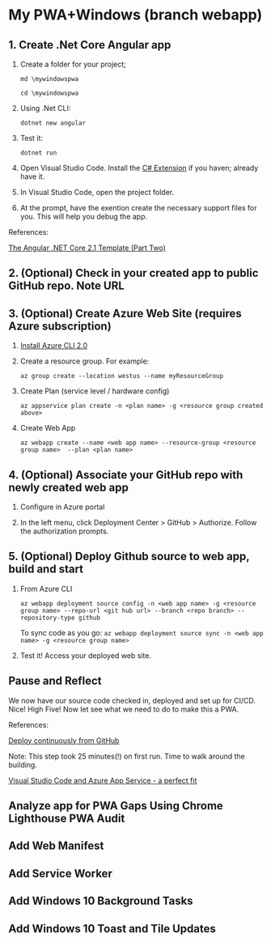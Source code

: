 # My PWA+Windows (branch webapp)

## 1. Create .Net Core Angular app

1. Create a folder for your project;
   
    `md \mywindowspwa`
    
    `cd \mywindowspwa`

2. Using .Net CLI:

    ```dotnet new angular```

3. Test it:

    ```dotnet run```

4. Open Visual Studio Code. Install the [C# Extension](https://marketplace.visualstudio.com/items?itemName=ms-vscode.csharp) if you haven; already have it. 
5. In Visual Studio Code, open the project folder.
6. At the prompt, have the exention create the necessary support files for you. This will help you debug the app.






References:

[The Angular .NET Core 2.1 Template (Part Two)](https://blog.jeremylikness.com/the-angular-net-core-2-1-template-part-two-d4db52550764)

## 2. (Optional) Check in your created app to public GitHub repo. Note URL

## 3. (Optional) Create Azure Web Site (requires Azure subscription)

1. [Install Azure CLI 2.0 ](https://docs.microsoft.com/en-us/cli/azure/install-azure-cli)

2. Create a resource group. For example:
   
    ```az group create --location westus --name myResourceGroup```

3. Create Plan (service level / hardware config)

    ```az appservice plan create -n <plan name> -g <resource group created above>```

4. Create Web App

    ```az webapp create --name <web app name> --resource-group <resource group name>  --plan <plan name>```

## 4. (Optional) Associate your GitHub repo with newly created web app

1. Configure in Azure portal

2. In the left menu, click Deployment Center > GitHub > Authorize. Follow the authorization prompts. 

## 5. (Optional) Deploy Github source to web app, build and start

1. From Azure CLI
    
   ```az webapp deployment source config -n <web app name> -g <resource group name> --repo-url <git hub url> --branch <repo branch> --repository-type github```

    To sync code as you go:
    ```az webapp deployment source sync -n <web app name> -g <resource group name>```


2. Test it! Access your deployed web site.

## Pause and Reflect

We now have our source code checked in, deployed and set up for CI/CD. Nice! High Five! Now let see what we need to do to make this a PWA.


References:

[Deploy continuously from GitHub](https://docs.microsoft.com/en-us/azure/app-service/app-service-continuous-deployment)

Note: This step took 25 minutes(!) on first run. Time to walk around the building.

[Visual Studio Code and Azure App Service - a perfect fit](https://azure.microsoft.com/en-us/blog/visual-studio-code-and-azure-app-service-a-perfect-fit/)

## Analyze app for PWA Gaps Using Chrome Lighthouse PWA Audit

## Add Web Manifest

## Add Service Worker

## Add Windows 10 Background Tasks

## Add Windows 10 Toast and Tile Updates

